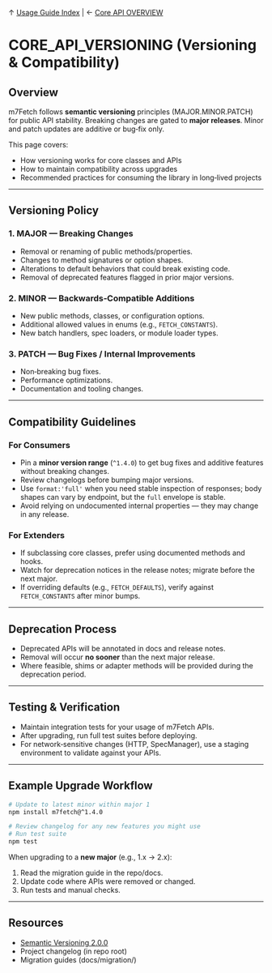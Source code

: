 ↑ [Usage Guide Index](../TOC.md) | ← [Core API OVERVIEW](OVERVIEW.md)

# CORE\_API\_VERSIONING (Versioning & Compatibility)

## Overview

m7Fetch follows **semantic versioning** principles (MAJOR.MINOR.PATCH) for public API stability. Breaking changes are gated to **major releases**. Minor and patch updates are additive or bug‑fix only.

This page covers:

* How versioning works for core classes and APIs
* How to maintain compatibility across upgrades
* Recommended practices for consuming the library in long‑lived projects

---

## Versioning Policy

### 1. **MAJOR** — Breaking Changes

* Removal or renaming of public methods/properties.
* Changes to method signatures or option shapes.
* Alterations to default behaviors that could break existing code.
* Removal of deprecated features flagged in prior major versions.

### 2. **MINOR** — Backwards‑Compatible Additions

* New public methods, classes, or configuration options.
* Additional allowed values in enums (e.g., `FETCH_CONSTANTS`).
* New batch handlers, spec loaders, or module loader types.

### 3. **PATCH** — Bug Fixes / Internal Improvements

* Non‑breaking bug fixes.
* Performance optimizations.
* Documentation and tooling changes.

---

## Compatibility Guidelines

### For Consumers

* Pin a **minor version range** (`^1.4.0`) to get bug fixes and additive features without breaking changes.
* Review changelogs before bumping major versions.
* Use `format:'full'` when you need stable inspection of responses; body shapes can vary by endpoint, but the `full` envelope is stable.
* Avoid relying on undocumented internal properties — they may change in any release.

### For Extenders

* If subclassing core classes, prefer using documented methods and hooks.
* Watch for deprecation notices in the release notes; migrate before the next major.
* If overriding defaults (e.g., `FETCH_DEFAULTS`), verify against `FETCH_CONSTANTS` after minor bumps.

---

## Deprecation Process

* Deprecated APIs will be annotated in docs and release notes.
* Removal will occur **no sooner** than the next major release.
* Where feasible, shims or adapter methods will be provided during the deprecation period.

---

## Testing & Verification

* Maintain integration tests for your usage of m7Fetch APIs.
* After upgrading, run full test suites before deploying.
* For network‑sensitive changes (HTTP, SpecManager), use a staging environment to validate against your APIs.

---

## Example Upgrade Workflow

```sh
# Update to latest minor within major 1
npm install m7fetch@^1.4.0

# Review changelog for any new features you might use
# Run test suite
npm test
```

When upgrading to a **new major** (e.g., 1.x → 2.x):

1. Read the migration guide in the repo/docs.
2. Update code where APIs were removed or changed.
3. Run tests and manual checks.

---

## Resources

* [Semantic Versioning 2.0.0](https://semver.org/)
* Project changelog (in repo root)
* Migration guides (docs/migration/)
